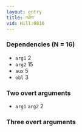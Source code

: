 ```yaml
---
layout: entry
title: འཐོབ་
vid: Hill:0816
---
```

### Dependencies (N = 16)
* `arg1` 2
* `arg2` 15
* `aux` 5
* `obl` 3


### Two overt arguments
* `arg1` `arg2` 2


### Three overt arguments
